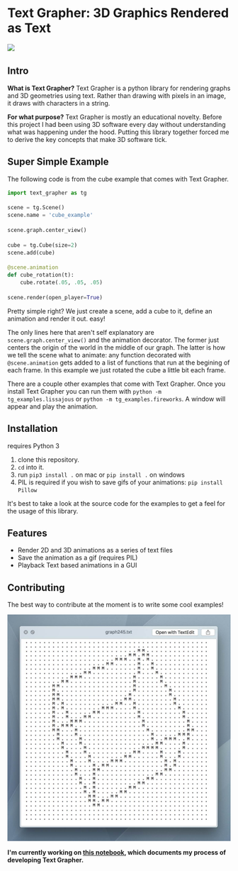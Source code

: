 # Text Grapher: 3D Graphics Rendered as Text

![](img/cube_example.gif)

## Intro

**What is Text Grapher?** Text Grapher is a python library for rendering graphs and 3D geometries using text. Rather than drawing with pixels in an image, it draws with characters in a string.

**For what purpose?** Text Grapher is mostly an educational novelty. Before this project I had been using 3D software every day without understanding what was happening under the hood. Putting this library together forced me to derive the key concepts that make 3D software tick.

## Super Simple Example

The following code is from the cube example that comes with Text Grapher. 

```python
import text_grapher as tg

scene = tg.Scene()
scene.name = 'cube_example'

scene.graph.center_view()

cube = tg.Cube(size=2)
scene.add(cube)

@scene.animation
def cube_rotation(t):
    cube.rotate(.05, .05, .05)

scene.render(open_player=True)
```

Pretty simple right? We just create a scene, add a cube to it, define an animation and render it out. easy! 

The only lines here that aren't self explanatory are `scene.graph.center_view()` and the animation decorator. The former just centers the origin of the world in the middle of our graph. The latter is how we tell the scene what to animate: any function decorated with `@scene.animation` gets added to a list of functions that run at the begining of each frame. In this example we just rotated the cube a little bit each frame.

There are a couple other examples that come with Text Grapher. Once you install Text Grapher you can run them with `python -m tg_examples.lissajous` or `python -m tg_examples.fireworks`. A window will appear and play the animation.

## Installation

requires Python 3

1. clone this repository.
1. `cd` into it.
1. run `pip3 install .` on mac or `pip install .` on windows
1. PIL is required if you wish to save gifs of your animations: `pip install Pillow`

It's best to take a look at the source code for the examples to get a feel for the usage of this library. 

## Features

- Render 2D and 3D animations as a series of text files
- Save the animation as a gif (requires PIL)
- Playback Text based animations in a GUI

## Contributing

The best way to contribute at the moment is to write some cool examples! 

![](img/example_01.jpg)

**I'm currently working on [this notebook](text_grapher.ipynb), which documents my process of developing Text Grapher.**
